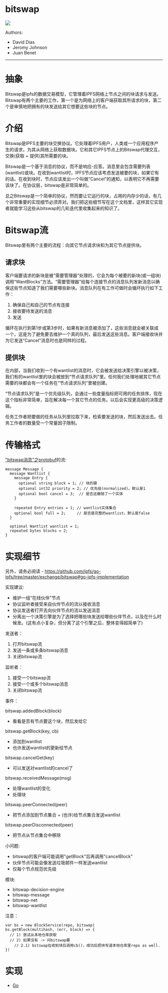 bitswap
=======

![](https://img.shields.io/badge/status-wip-orange.svg?style=flat-square)

Authors:

- David Dias
- Jeromy Johnson
- Juan Benet

* * *

# 抽象

Bitswap是ipfs的数据交易模型，它管理着IPFS网络上节点之间的块请求与发送。Bitswap有两个主要的工作，第一个是为网络上的客户端获取其所请求的块，第二个是审慎地把拥有的块发送给其它想要这些块的节点。


# 介绍

Bitswap是IPFS主要的块交换协议。它处理着IPFS用户，人类或一个应用程序产生的请求，为其从网络上获取数据块。它和其它IPFS节点上的Bitswap代理交互，交换(获取 + 提供)其所需要的块。

Bitswap是一个基于消息的协议，而不是响应-应答。消息里会包含需要列表(wantlist)或块。在收到wantlist时，IPFS节点应该考虑发送被要的块，如果它有的话。在收到块时，节点应该发出一个叫做“Cancel”的通知，以表明它不再需要该块了。在协议层，bitswap是非常简单的。

总之Bitswap是一个简单的协议，然而要让它运行的块，占用的内存少的话，有几个非常重要的实现细节必须弄对。我们把这些细节写在这个文档里，这样其它实现者就能学习这些从bitswap的几轮迭代里收集起来的知识了。

# Bitswap流

Bitswap里有两个主要的流程：向其它节点请求块和为其它节点提供块。

## 请求块

客户端要请求的新块是被“需要管理器”处理的，它会为每个被要的新块(或一组块)调用“WantBlocks”方法。“需要管理器”给每个连接节点的消息队列发新消息以确保这些节点知道了我们需要哪些新块。消息队列在有工作可做时会循环执行如下工作：

1. 确保自己和自己的节点有连接
2. 接收要待发送的消息
3. 发送

循环在执行到第1步或第3步时，如果有新消息被添加了，这些消息就会被关联成一个，这是为了避免要去维护一个真的队列，最后发送这些消息。客户端接收块并为它发送“Cancel”消息时也是同样的过程。

## 提供块

在内部，当我们收到一个有wantlist的消息时，它会被发送给决策引擎以被决策，我们有的wantlist里的块会被放到“节点请求队列”里。任何我们处理地被其它节点需要的块都会有一个任务在“节点请求队列”里被创建。

“节点请求队列”是一个优先级队列，会通过一些度量指标把可用的任务排序，现在这个指标非常简单，旨在解决每一个其它节点的任务。以后会实现更高级的决策逻辑。

任务工作者把要做的任务从队列里拉取下来，检索要发送的块，然后发送出去。任务工作者的数量受一个常量因子限制。

# 传输格式

["bitswap消息"之protobuf](https://github.com/ipfs/go-ipfs/blob/master/exchange/bitswap/message/pb/message.proto)的流:

```
message Message {
  message Wantlist {
    message Entry {
      optional string block = 1; // 块的键
      optional int32 priority = 2; // 优先级(normalized)。默认是1
      optional bool cancel = 3;  // 是否这撤销了一个实体
    }

    repeated Entry entries = 1; // wantlist实体集合
    optional bool full = 2;     // 是否是完整的wantlist。默认是false
  }

  optional Wantlist wantlist = 1;
  repeated bytes blocks = 2;
}
```

# 实现细节

另外，请务必阅读 - https://github.com/ipfs/go-ipfs/tree/master/exchange/bitswap#go-ipfs-implementation

实现建议:

- 维护一组“在线伙伴”节点
- 协议监听者接受来自伙伴节点的流以接收消息
- 协议发送者打开去向伙伴节点的流以发送消息
- 分离出一个决策引擎是为了选择把哪些块发送给哪些伙伴节点，以及在什么时候发。(这有点小复杂，但分离了这个引擎之后，整体变得超简单了)

发送者：

1. 打开bitswap流
2. 发送一条或多条bitswap消息
3. 关闭bitswap流

监听者：

1. 接受一个bitswap流
2. 接受一个或多个bitswap消息
3. 关闭bitswap流

事件：

bitswap.addedBlock(block)
- 看看是否有节点要这个块，然后发给它

bitswap.getBlock(key, cb)
- 添加到wantlist
- 也许发送wantlist的更新给节点

bitswap.cancelGet(key)
- 可以发送对wantlist的cancel了

bitswap.receivedMessage(msg)
- 处理wantlist的变化
- 处理块

bitswap.peerConnected(peer)
- 把节点添加到节点集合 + (也许)给节点集合发送wantlist

bitswap.peerDisconnected(peer)
- 把节点从节点集合中移除

小问题:
- bitswap的客户端可能调用"getBlock"后再调用"cancelBlock"
- 伙伴节点可能会像发送垃圾邮件一样发送wantlist
- 仅每个节点规范优先级

模块:
- bitswap-decision-engine
- bitswap-message
- bitswap-net
- bitswap-wantlist

注意：

```
var bs = new BlockService(repo, bitswap)
bs.getBlock(multihash, (err, block) => {
  // 1) 尝试从本地仓库获取
  // 2) 如果没有 -> 问bitswap要
    // 2.1) bitswap在收到块后调用cb()，成功后把块写道本地仓库里repo as well. 
})
```

# 实现

- [Go](https://github.com/ipfs/go-ipfs/tree/master/exchange/bitswap)